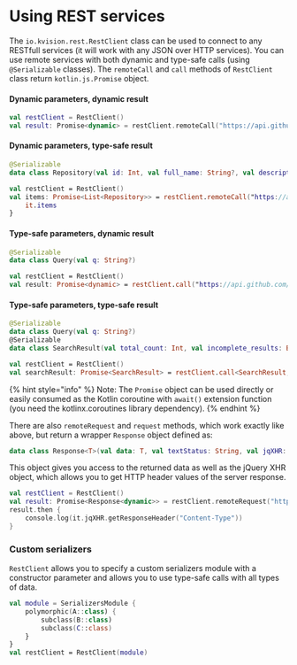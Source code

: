 # Using REST services

The `io.kvision.rest.RestClient` class can be used to connect to any RESTfull services \(it will work with any JSON over HTTP services\). You can use remote services with both dynamic and type-safe calls \(using `@Serializable` classes\). The `remoteCall` and `call` methods of `RestClient` class return `kotlin.js.Promise` object.

#### Dynamic parameters, dynamic result

```kotlin
val restClient = RestClient()
val result: Promise<dynamic> = restClient.remoteCall("https://api.github.com/search/repositories", obj { q = "kvision" })
```

#### Dynamic parameters, type-safe result

```kotlin
@Serializable
data class Repository(val id: Int, val full_name: String?, val description: String?, val fork: Boolean)

val restClient = RestClient()
val items: Promise<List<Repository>> = restClient.remoteCall("https://api.github.com/search/repositories", obj { q = "kvision" }, deserializer = ListSerializer(Repository.serializer())) {
    it.items
}
```

#### Type-safe parameters, dynamic result

```kotlin
@Serializable
data class Query(val q: String?)

val restClient = RestClient()
val result: Promise<dynamic> = restClient.call("https://api.github.com/search/repositories", Query("kvision"))
```

#### Type-safe parameters, type-safe result

```kotlin
@Serializable
data class Query(val q: String?)
@Serializable
data class SearchResult(val total_count: Int, val incomplete_results: Boolean)

val restClient = RestClient()
val searchResult: Promise<SearchResult> = restClient.call<SearchResult, Query>("https://api.github.com/search/repositories", Query("kvision"))
```

{% hint style="info" %}
Note: The `Promise` object can be used directly or easily consumed as the Kotlin coroutine with `await()` extension function \(you need the kotlinx.coroutines library dependency\).
{% endhint %}

There are also `remoteRequest` and `request` methods, which work exactly like above, but return a wrapper `Response` object defined as:

```kotlin
data class Response<T>(val data: T, val textStatus: String, val jqXHR: JQueryXHR)
```

 This object gives you access to the returned data as well as the jQuery XHR object, which allows you to get HTTP header values of the server response.

```kotlin
val restClient = RestClient()
val result: Promise<Response<dynamic>> = restClient.remoteRequest("https://api.github.com/search/repositories", obj { q = "kvision" })
result.then {
    console.log(it.jqXHR.getResponseHeader("Content-Type"))
}
```

### Custom serializers

`RestClient` allows you to specify a custom serializers module with a constructor parameter and allows you to use type-safe calls with all types of data.

```kotlin
val module = SerializersModule {
    polymorphic(A::class) {
        subclass(B::class)
        subclass(C::class)
    }
}
val restClient = RestClient(module)
```

